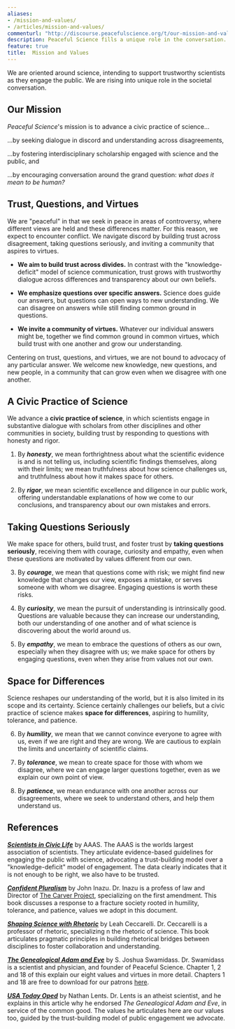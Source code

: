 ```yaml
---
aliases:
- /mission-and-values/
- /articles/mission-and-values/
commenturl: "http://discourse.peacefulscience.org/t/our-mission-and-values/10208"
description: Peaceful Science fills a unique role in the conversation. Our values will be made more concrete as we align our organization, community, blog, and forum to this mission.
feature: true
title:  Mission and Values
---
```


We are oriented around science, intending to support trustworthy scientists as they engage the public. We are rising into unique role in the societal conversation. 

## Our Mission

*Peaceful Science*'s mission is to advance a civic practice of science...

  ...by seeking dialogue in discord and understanding across disagreements, 

  ...by fostering interdisciplinary scholarship engaged with science and the public, and

  ...by encouraging conversation around the grand question: *what does it mean to be human?*

## Trust, Questions, and Virtues

We are "peaceful" in that we seek in peace in areas of controversy, where different views are held and these differences matter. For this reason, we expect to encounter conflict. We navigate discord by building trust across disagreement, taking questions seriously, and inviting a community that aspires to virtues.

-   **We aim to build trust across divides.** In contrast with the "knowledge-deficit" model of science communication, trust grows with trustworthy dialogue across differences and transparency about our own beliefs.

-   **We emphasize questions over specific answers.** Science does guide our answers, but questions can open ways to new understanding. We can disagree on answers while still finding common ground in questions.

-   **We invite a community of virtues.** Whatever our individual answers might be, together we find common ground in common virtues, which build trust with one another and grow our understanding.  

Centering on trust, questions, and virtues, we are not bound to advocacy of any particular answer. We welcome new knowledge, new questions, and new people, in a community that can grow even when we disagree with one another.

## A Civic Practice of Science

We advance a **civic practice of science**, in which scientists engage in substantive dialogue with scholars from other disciplines and other communities in society, building trust by responding to questions with honesty and rigor.

1.  By ***honesty***, we mean forthrightness about what the scientific evidence is and is not telling us, including scientific findings themselves, along with their limits; we mean truthfulness about how science challenges us, and truthfulness about how it makes space for others.

2.  By ***rigor***, we mean scientific excellence and diligence in our public work, offering understandable explanations of how we come to our conclusions, and transparency about our own mistakes and errors.

## Taking Questions Seriously

We make space for others, build trust, and foster trust by **taking questions seriously**, receiving them with courage, curiosity and empathy, even when these questions are motivated by values different from our own.

3.  By ***courage***, we mean that questions come with risk; we might find new knowledge that changes our view, exposes a mistake, or serves someone with whom we disagree. Engaging questions is worth these risks.

4.  By ***curiosity***, we mean the pursuit of understanding is intrinsically good. Questions are valuable because they can increase our understanding, both our understanding of one another and of what science is discovering about the world around us.

5.  By ***empathy***, we mean to embrace the questions of others as our own, especially when they disagree with us; we make space for others by engaging questions, even when they arise from values not our own. 

## Space for Differences

Science reshapes our understanding of the world, but it is also limited in its scope and its certainty. Science certainly challenges our beliefs, but a civic practice of science makes **space for differences**, aspiring to humility, tolerance, and patience.

6.  By ***humility***, we mean that we cannot convince everyone to agree with us, even if we are right and they are wrong. We are cautious to explain the limits and uncertainty of scientific claims.  

7.  By ***tolerance***, we mean to create space for those with whom we disagree, where we can engage larger questions together, even as we explain our own point of view.

8.  By ***patience***, we mean endurance with one another across our disagreements, where we seek to understand others, and help them understand us.


<div class="references">

## References 


***[Scientists in Civic Life](https://discourse.peacefulscience.org/t/aaas-scientists-in-civic-life-facilitating-dialogue-based-communication/2443)*** by AAAS. The AAAS is the worlds largest association of scientists. They articulate evidence-based guidelines for engaging the public with science, advocating a trust-building model over a "knowledge-deficit" model of engagement. The data clearly indicates that it is not enough to be right, we also have to be trusted.

***[Confident Pluralism](https://discourse.peacefulscience.org/t/confident-pluralism-values-for-peaceful-science/5436?u=swamidass)*** by John Inazu. Dr. Inazu is a profess of law and Director of [The Carver Project](https://www.carverstl.org/), specializing on the first amendment. This book discusses a response to a fracture society rooted in humility, tolerance, and patience, values we adopt in this document.

***[Shaping Science with Rhetoric](https://amzn.to/2VSAkZl)*** by Leah Ceccarelli. Dr. Ceccarelli is a professor of rhetoric, specializing n the rhetoric of science. This book articulates pragmatic principles in building rhetorical bridges between disciplines to foster collaboration and understanding.

***[The Genealogical Adam and Eve](https://amzn.to/2XLDiRN)*** by S. Joshua Swamidass. Dr. Swamidass is a scientist and physician, and founder of Peaceful Science. Chapter 1, 2 and 18 of this explain our eight values and virtues in more detail. Chapters 1 and 18 are free to download for our patrons [here](https://peacefulscience.org/download/excerpt-genealogical-adam-eve/).

*[**USA Today Oped**](https://www.usatoday.com/story/opinion/2019/10/04/upcoming-book-leaves-scientific-possibility-existence-adam-eve-column/3826195002/)* by Nathan Lents. Dr. Lents is an atheist scientist, and he explains in this article why he endorsed *The Genealogical Adam and Eve*, in service of the common good. The values he articulates here are our values too, guided by the trust-building model of public engagement we advocate.

</div>
